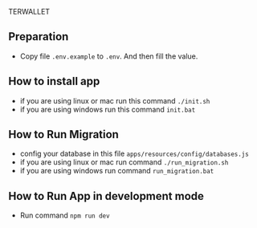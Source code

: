 TERWALLET
## Preparation

-   Copy file `.env.example` to `.env`. And then fill the value.

## How to install app

-   if you are using linux or mac run this command `./init.sh`
-   if you are using windows run this command `init.bat`

## How to Run Migration
-   config your database in this file `apps/resources/config/databases.js`
-   if you are using linux or mac run command `./run_migration.sh`
-   if you are using windows run command `run_migration.bat`

## How to Run App in development mode

-   Run command `npm run dev`
